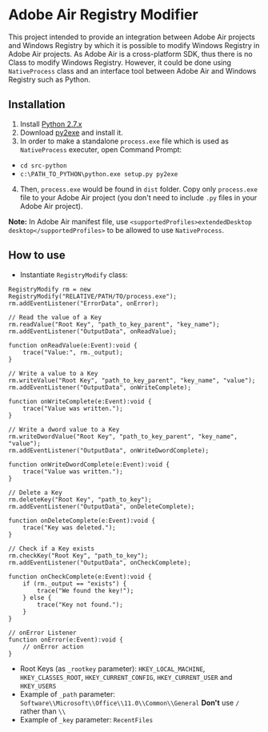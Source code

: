 # Adobe Air Registry Modifier

This project intended to provide an integration between Adobe Air projects and Windows Registry by which it is possible to modify Windows Registry in Adobe Air projects. As Adobe Air is a cross-platform SDK, thus there is no Class to modify Windows Registry. However, it could be done using `NativeProcess` class and an interface tool between Adobe Air and Windows Registry such as Python.

## Installation

1. Install [Python 2.7.x](https://www.python.org/downloads/)
2. Download [py2exe](http://sourceforge.net/projects/py2exe/files/py2exe/0.6.9/py2exe-0.6.9.win32-py2.7.exe/download) and install it.
3. In order to make a standalone `process.exe` file which is used as `NativeProcess` executer, open Command Prompt:
  * `cd src-python`
  * `c:\PATH_TO_PYTHON\python.exe setup.py py2exe`
4. Then, `process.exe` would be found in `dist` folder. Copy only `process.exe` file to your Adobe Air project (you don't need to include `.py` files in your Adobe Air project).

**Note:** In Adobe Air manifest file, use `<supportedProfiles>extendedDesktop desktop</supportedProfiles>` to be allowed to use `NativeProcess`.

## How to use

+ Instantiate `RegistryModify` class:

```actionscript3
RegistryModify rm = new RegistryModify("RELATIVE/PATH/TO/process.exe");
rm.addEventListener("ErrorData", onError);

// Read the value of a Key
rm.readValue("Root Key", "path_to_key_parent", "key_name");
rm.addEventListener("OutputData", onReadValue);

function onReadValue(e:Event):void {
    trace("Value:", rm._output);
}

// Write a value to a Key
rm.writeValue("Root Key", "path_to_key_parent", "key_name", "value");
rm.addEventListener("OutputData", onWriteComplete);

function onWriteComplete(e:Event):void {
    trace("Value was written.");
}

// Write a dword value to a Key
rm.writeDwordValue("Root Key", "path_to_key_parent", "key_name", "value");
rm.addEventListener("OutputData", onWriteDwordComplete);

function onWriteDwordComplete(e:Event):void {
    trace("Value was written.");
}

// Delete a Key
rm.deleteKey("Root Key", "path_to_key");
rm.addEventListener("OutputData", onDeleteComplete);

function onDeleteComplete(e:Event):void {
    trace("Key was deleted.");
}

// Check if a Key exists
rm.checkKey("Root Key", "path_to_key");
rm.addEventListener("OutputData", onCheckComplete);

function onCheckComplete(e:Event):void {
    if (rm._output == "exists") {
        trace("We found the key!");
    } else {
        trace("Key not found.");
    }
}

// onError Listener
function onError(e:Event):void {
    // onError action
}
```

+ Root Keys (as `_rootkey` parameter): `HKEY_LOCAL_MACHINE`, `HKEY_CLASSES_ROOT`, `HKEY_CURRENT_CONFIG`, `HKEY_CURRENT_USER` and `HKEY_USERS`
+ Example of `_path` parameter: `Software\\Microsoft\\Office\\11.0\\Common\\General` **Don't** use `/` rather than `\\`
+ Example of `_key` parameter: `RecentFiles`
